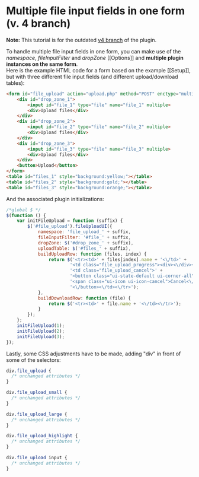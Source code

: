 # Multiple file input fields in one form (v. 4 branch)

**Note:**
This tutorial is for the outdated [v4 branch](https://github.com/blueimp/jQuery-File-Upload/tree/v4) of the plugin.

To handle multiple file input fields in one form, you can make use of the *namespace*, *fileInputFilter* and *dropZone* [[Options]] and **multiple plugin instances on the same form**.  
Here is the example HTML code for a form based on the example [[Setup]], but with three different file input fields (and different upload/download tables):

```html
<form id="file_upload" action="upload.php" method="POST" enctype="multipart/form-data">
    <div id="drop_zone_1">
        <input id="file_1" type="file" name="file_1" multiple>
        <div>Upload files</div>
    </div>
    <div id="drop_zone_2">
        <input id="file_2" type="file" name="file_2" multiple>
        <div>Upload files</div>
    </div>
    <div id="drop_zone_3">
        <input id="file_3" type="file" name="file_3" multiple>
        <div>Upload files</div>
    </div>
    <button>Upload</button>
</form>
<table id="files_1" style="background:yellow;"></table>
<table id="files_2" style="background:gold;"></table>
<table id="files_3" style="background:orange;"></table>
```

And the associated plugin initializations:

```js
/*global $ */
$(function () {
    var initFileUpload = function (suffix) {
        $('#file_upload').fileUploadUI({
            namespace: 'file_upload_' + suffix,
            fileInputFilter: '#file_' + suffix,
            dropZone: $('#drop_zone_' + suffix),
            uploadTable: $('#files_' + suffix),
            buildUploadRow: function (files, index) {
                return $('<tr><td>' + files[index].name + '<\/td>' +
                        '<td class="file_upload_progress"><div><\/div><\/td>' +
                        '<td class="file_upload_cancel">' +
                        '<button class="ui-state-default ui-corner-all" title="Cancel">' +
                        '<span class="ui-icon ui-icon-cancel">Cancel<\/span>' +
                        '<\/button><\/td><\/tr>');
            },
            buildDownloadRow: function (file) {
                return $('<tr><td>' + file.name + '<\/td><\/tr>');
            }
        });
    };
    initFileUpload(1);
    initFileUpload(2);
    initFileUpload(3);
});
```

Lastly, some CSS adjustments have to be made, adding "div" in front of some of the selectors:

```css
div.file_upload {
  /* unchanged attributes */
}

div.file_upload_small {
  /* unchanged attributes */
}

div.file_upload_large {
  /* unchanged attributes */
}

div.file_upload_highlight {
  /* unchanged attributes */
}

div.file_upload input {
  /* unchanged attributes */
}
```